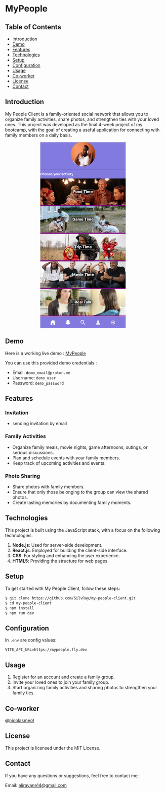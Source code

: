 # MyPeople

## Table of Contents

- [Introduction](#introduction)
- [Demo](#demo)
- [Features](#features)
- [Technologies](#technologies)
- [Setup](#setup)
- [Configuration](#configuration)
- [Usage](#usage)
- [Co-worker](#co-worker)
- [License](#license)
- [Contact](#contact)

## Introduction

My People Client is a family-oriented social network that allows you to organize family activities, share photos, and strengthen ties with your loved ones. This project was developed as the final 4-week project of my bootcamp, with the goal of creating a useful application for connecting with family members on a daily basis.

<p align="center">
<img
  src="/public/images/illustration.png"
  alt="Alt text"
  height="600" 
  align="center">
</p>

## Demo
Here is a working live demo : [MyPeople](https://silvray.github.io/my-people-client)

You can use this provided demo credentials :
- Email: `demo_email@proton.me`
- Username: `demo_user`
- Password: `demo_password`

## Features

### Invitation
* sending invitation by email

### Family Activities

* Organize family meals, movie nights, game afternoons, outings, or serious discussions.
* Plan and schedule events with your family members.
* Keep track of upcoming activities and events.

### Photo Sharing

* Share photos with family members.
* Ensure that only those belonging to the group can view the shared photos.
* Create lasting memories by documenting family moments.

## Technologies

This project is built using the JavaScript stack, with a focus on the following technologies:

1. **Node.js**: Used for server-side development.
2. **React.js**: Employed for building the client-side interface.
3. **CSS**: For styling and enhancing the user experience.
4. **HTML5**: Providing the structure for web pages.

## Setup

To get started with My People Client, follow these steps:

   ```
   $ git clone https://github.com/SilvRay/my-people-client.git
   $ cd my-people-client
   $ npm install
   $ npm run dev
  ```

## Configuration
In `.env` are config values:
```
VITE_API_URL=https://mypeople.fly.dev
```

## Usage
1. Register for an account and create a family group.
2. Invite your loved ones to join your family group.
3. Start organizing family activities and sharing photos to strengthen your family ties.

## Co-worker
@[nicolasmeot](https://github.com/nicolasmeot)

## License
This project is licensed under the MIT License.

## Contact
If you have any questions or suggestions, feel free to contact me:

Email: alirayane14@gmail.com
